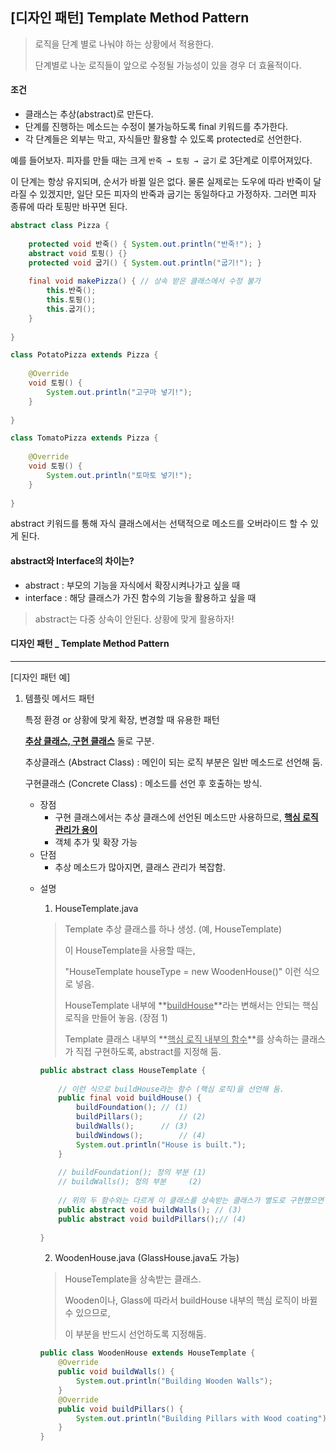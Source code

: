 ## [디자인 패턴] Template Method Pattern

> 로직을 단계 별로 나눠야 하는 상황에서 적용한다.
>
> 단계별로 나눈 로직들이 앞으로 수정될 가능성이 있을 경우 더 효율적이다.



#### 조건

- 클래스는 추상(abstract)로 만든다.
- 단계를 진행하는 메소드는 수정이 불가능하도록 final 키워드를 추가한다.
- 각 단계들은 외부는 막고, 자식들만 활용할 수 있도록 protected로 선언한다.



예를 들어보자. 피자를 만들 때는 크게 `반죽 → 토핑 → 굽기` 로 3단계로 이루어져있다.

이 단계는 항상 유지되며, 순서가 바뀔 일은 없다. 물론 실제로는 도우에 따라 반죽이 달라질 수 있겠지만, 일단 모든 피자의 반죽과 굽기는 동일하다고 가정하자. 그러면 피자 종류에 따라 토핑만 바꾸면 된다.

```java
abstract class Pizza {
    
    protected void 반죽() { System.out.println("반죽!"); }
    abstract void 토핑() {}
    protected void 굽기() { System.out.println("굽기!"); }
    
    final void makePizza() { // 상속 받은 클래스에서 수정 불가
        this.반죽();
        this.토핑();
        this.굽기();
    }
    
}
```

```java
class PotatoPizza extends Pizza {
    
    @Override
    void 토핑() {
        System.out.println("고구마 넣기!");
    }
    
}

class TomatoPizza extends Pizza {
    
    @Override
    void 토핑() {
        System.out.println("토마토 넣기!");
    }
    
}
```

abstract 키워드를 통해 자식 클래스에서는 선택적으로 메소드를 오버라이드 할 수 있게 된다.





#### abstract와 Interface의 차이는?

- abstract : 부모의 기능을 자식에서 확장시켜나가고 싶을 때
- interface : 해당 클래스가 가진 함수의 기능을 활용하고 싶을 때

> abstract는 다중 상속이 안된다. 상황에 맞게 활용하자!



#### 디자인 패턴 _ Template Method Pattern

---

[디자인 패턴 예]

1. 템플릿 메서드 패턴

   특정 환경 or 상황에 맞게 확장, 변경할 때 유용한 패턴

   **<u>추상 클래스, 구현 클래스</u>** 둘로 구분. 

   추상클래스 (Abstract Class) : 메인이 되는 로직 부분은 일반 메소드로 선언해 둠.

   구현클래스 (Concrete Class) : 메소드를 선언 후 호출하는 방식.

   - 장점
     - 구현 클래스에서는 추상 클래스에 선언된 메소드만 사용하므로, **<u>핵심 로직 관리가 용이</u>**
     - 객체 추가 및 확장 가능
   - 단점
     - 추상 메소드가 많아지면, 클래스 관리가 복잡함.

   * 설명

     1) HouseTemplate.java

     > Template 추상 클래스를 하나 생성. (예, HouseTemplate)
     >
     > 이 HouseTemplate을 사용할 때는,
     >
     > "HouseTemplate houseType = new WoodenHouse()" 이런 식으로 넣음.
     >
     > HouseTemplate 내부에 **<u>buildHouse</u>**라는 변해서는 안되는 핵심 로직을 만들어 놓음. (장점 1)
     >
     > Template 클래스 내부의 **<u>핵심 로직 내부의 함수</u>**를 상속하는 클래스가 직접 구현하도록, abstract를 지정해 둠.

     ```java
     public abstract class HouseTemplate {
         
         // 이런 식으로 buildHouse라는 함수 (핵심 로직)을 선언해 둠.
         public final void buildHouse() {
             buildFoundation();	// (1)
             buildPillars();		// (2)
             buildWalls();		// (3)
             buildWindows();		// (4)
             System.out.println("House is built.");
         }
         
         // buildFoundation(); 정의 부분 (1)
         // buildWalls(); 정의 부분		(2)
         
         // 위의 두 함수와는 다르게 이 클래스를 상속받는 클래스가 별도로 구현했으면 하는 메소드들은 abstract로 선언하여, 정의하도록 함
         public abstract void buildWalls();	// (3)
         public abstract void buildPillars();// (4)
         
     }
     
     ```

     

     2) WoodenHouse.java (GlassHouse.java도 가능)

     > HouseTemplate을 상속받는 클래스.
     >
     > Wooden이나, Glass에 따라서 buildHouse 내부의 핵심 로직이 바뀔 수 있으므로,
     >
     > 이 부분을 반드시 선언하도록 지정해둠.

     ```java
     public class WoodenHouse extends HouseTemplate {
         @Override
         public void buildWalls() {
             System.out.println("Building Wooden Walls");
         }
         @Override
         public void buildPillars() {
             System.out.println("Building Pillars with Wood coating");
         }
     }
     ```

     